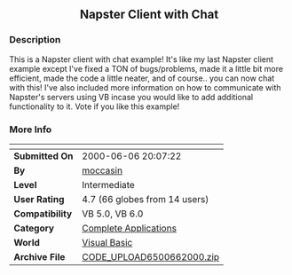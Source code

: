﻿<div align="center">

## Napster Client with Chat


</div>

### Description

This is a Napster client with chat example! It's like my last Napster client example except I've fixed a TON of bugs/problems, made it a little bit more efficient, made the code a little neater, and of course.. you can now chat with this! I've also included more information on how to communicate with Napster's servers using VB incase you would like to add additional functionality to it. Vote if you like this example!
 
### More Info
 


<span>             |<span>
---                |---
**Submitted On**   |2000-06-06 20:07:22
**By**             |[moccasin](https://github.com/Planet-Source-Code/PSCIndex/blob/master/ByAuthor/moccasin.md)
**Level**          |Intermediate
**User Rating**    |4.7 (66 globes from 14 users)
**Compatibility**  |VB 5\.0, VB 6\.0
**Category**       |[Complete Applications](https://github.com/Planet-Source-Code/PSCIndex/blob/master/ByCategory/complete-applications__1-27.md)
**World**          |[Visual Basic](https://github.com/Planet-Source-Code/PSCIndex/blob/master/ByWorld/visual-basic.md)
**Archive File**   |[CODE\_UPLOAD6500662000\.zip](https://github.com/Planet-Source-Code/moccasin-napster-client-with-chat__1-8684/archive/master.zip)








